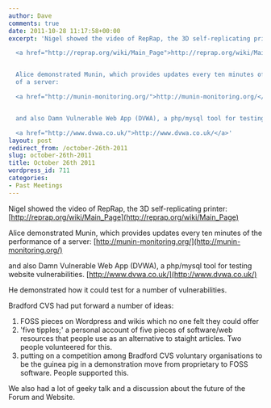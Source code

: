 ```yaml
---
author: Dave
comments: true
date: 2011-10-28 11:17:58+00:00
excerpt: 'Nigel showed the video of RepRap, the 3D self-replicating printer:

  <a href="http://reprap.org/wiki/Main_Page">http://reprap.org/wiki/Main_Page</a>


  Alice demonstrated Munin, which provides updates every ten minutes of the performance
  of a server:

  <a href="http://munin-monitoring.org/">http://munin-monitoring.org/</a>


  and also Damn Vulnerable Web App (DVWA), a php/mysql tool for testing website vulnerabilities.

  <a href="http://www.dvwa.co.uk/">http://www.dvwa.co.uk/</a>'
layout: post
redirect_from: /october-26th-2011
slug: october-26th-2011
title: October 26th 2011
wordpress_id: 711
categories:
- Past Meetings
---
```


Nigel showed the video of RepRap, the 3D self-replicating printer:
[http://reprap.org/wiki/Main_Page](http://reprap.org/wiki/Main_Page)

Alice demonstrated Munin, which provides updates every ten minutes of the performance of a server:
[http://munin-monitoring.org/](http://munin-monitoring.org/)

and also Damn Vulnerable Web App (DVWA), a php/mysql tool for testing website vulnerabilities.
[http://www.dvwa.co.uk/](http://www.dvwa.co.uk/)

He demonstrated how it could test for a number of vulnerabilities.

Bradford CVS had put forward a number of ideas:
1. FOSS pieces on Wordpress and wikis which no one felt they could offer
2. 'five tipples;' a personal account of five pieces of software/web resources that people use as an alternative to staight articles. Two people volunteered for this.
3. putting on a competition among Bradford CVS voluntary organisations to be the guinea pig in a demonstration move from proprietary to FOSS software.
People supported this.

We also had a lot of geeky talk and a discussion about the future of the Forum
and Website.
